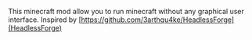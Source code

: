 This minecraft mod allow you to run minecraft without any graphical user interface.
Inspired by [https://github.com/3arthqu4ke/HeadlessForge](HeadlessForge)
